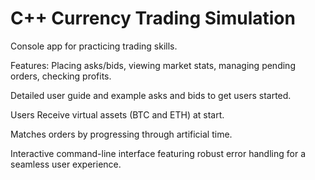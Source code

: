 # C++ Currency Trading Simulation

Console app for practicing trading skills.  

Features: Placing asks/bids, viewing market stats, managing pending orders, checking profits.  

Detailed user guide and example asks and bids to get users started.  

Users Receive virtual assets (BTC and ETH) at start.  

Matches orders by progressing through artificial time.  

Interactive command-line interface featuring robust error handling for a seamless user experience.  
